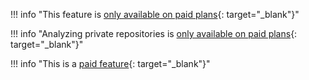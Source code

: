 <!--start-paid-->
!!! info "This feature is [only available on paid plans](https://www.codacy.com/pricing){: target="_blank"}"
<!--end-paid-->

<!--start-paid-private-repositories-->
!!! info "Analyzing private repositories is [only available on paid plans](https://www.codacy.com/pricing){: target="_blank"}"
<!--end-paid-private-repositories-->

<!--start-paid-feature-->
!!! info "This is a [paid feature](https://www.codacy.com/pricing){: target="_blank"}"
<!--end-paid-feature>
